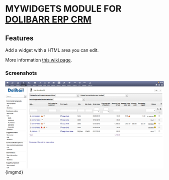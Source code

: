 # MYWIDGETS MODULE FOR <a href="https://www.dolibarr.org">DOLIBARR ERP CRM</a>


## Features

Add a widget with a HTML area you can edit.

More information <a href="https://wiki.dolibarr.org/index.php/Module_MyWidget" target="_new">this wiki page</a>.


### Screenshots

![Screenshot awsats](img/screenshot_mywidget_1.png?raw=true "MyWidget"){imgmd}
